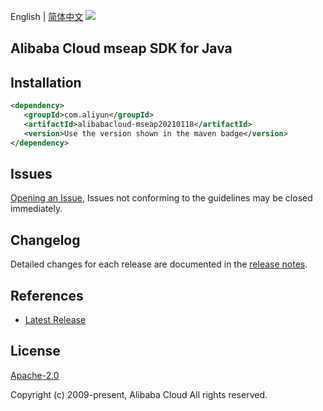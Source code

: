 English | [简体中文](README-CN.md)
![](https://aliyunsdk-pages.alicdn.com/icons/AlibabaCloud.svg)

## Alibaba Cloud mseap SDK for Java

## Installation

```xml
<dependency>
   <groupId>com.aliyun</groupId>
   <artifactId>alibabacloud-mseap20210118</artifactId>
   <version>Use the version shown in the maven badge</version>
</dependency>
```

## Issues
[Opening an Issue](https://github.com/aliyun/alibabacloud-java-async-sdk/issues/new), Issues not conforming to the guidelines may be closed immediately.

## Changelog
Detailed changes for each release are documented in the [release notes](./ChangeLog.txt).

## References
* [Latest Release](https://github.com/aliyun/alibabacloud-async-java-sdk/)

## License
[Apache-2.0](http://www.apache.org/licenses/LICENSE-2.0)

Copyright (c) 2009-present, Alibaba Cloud All rights reserved.